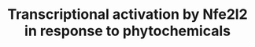 ---
annotations:
- type: Pathway Ontology
  value: '"nuclear factor'
authors:
- MaintBot
- Ddigles
- Eweitz
description: Based on [http://www.nature.com/nrc/journal/v3/n10/fig_tab/nrc1189_F4.html
  Surh, 2003, figure 4].
last-edited: 2021-05-16
organisms:
- Rattus norvegicus
redirect_from:
- /index.php/Pathway:WP1280
- /instance/WP1280
schema-jsonld:
- '@context': https://schema.org/
  '@id': https://wikipathways.github.io/pathways/WP1280.html
  '@type': Dataset
  creator:
    '@type': Organization
    name: WikiPathways
  description: Based on [http://www.nature.com/nrc/journal/v3/n10/fig_tab/nrc1189_F4.html
    Surh, 2003, figure 4].
  keywords:
  - Cebpb
  - Caffeic acid phenethyl ester
  - Nfe2l2
  - Gclm
  - Maf
  - Mapk8
  - Prkca
  - Hmox1
  - Ephb2
  - 6-HITC
  - PI3K
  - Keap1
  - Nqo1
  - Curcumin
  - GSTA2
  - Jtv1
  - Sulforaphane
  - Gclc
  license: CC0
  name: Transcriptional activation by Nfe2l2 in response to phytochemicals
seo: CreativeWork
title: Transcriptional activation by Nfe2l2 in response to phytochemicals
wpid: WP1280
---